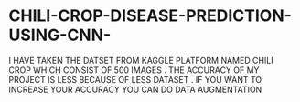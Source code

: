 # CHILI-CROP-DISEASE-PREDICTION-USING-CNN-
I HAVE TAKEN THE DATSET FROM KAGGLE PLATFORM NAMED CHILI CROP WHICH CONSIST OF 500 IMAGES . THE ACCURACY OF MY PROJECT IS LESS BECAUSE OF LESS DATASET .  IF YOU WANT TO INCREASE YOUR ACCURACY YOU CAN DO DATA AUGMENTATION
